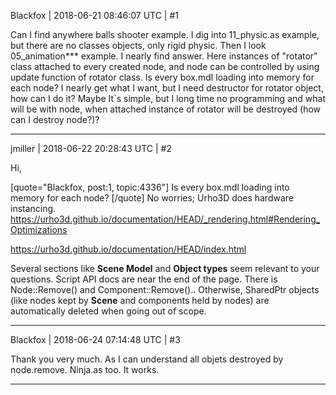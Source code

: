 Blackfox | 2018-06-21 08:46:07 UTC | #1

Can I find anywhere balls shooter example. I dig into 11_physic.as example, but there are no classes objects, only rigid physic. Then I look 05_animation*** example. I nearly find answer. Here instances of "rotator" class attached to every created node, and node can be controlled by using update function of rotator class. 
Is every box.mdl loading into memory for each node?
I nearly get what I want, but I need destructor for rotator object, how can I do it? Maybe It`s simple, but I long time no programming and what will be with node, when attached instance of rotator will be destroyed (how can I destroy node?)?

-------------------------

jmiller | 2018-06-22 20:28:43 UTC | #2

Hi,

[quote="Blackfox, post:1, topic:4336"]
Is every box.mdl loading into memory for each node?
[/quote]
No worries; Urho3D does hardware instancing.
  https://urho3d.github.io/documentation/HEAD/_rendering.html#Rendering_Optimizations

https://urho3d.github.io/documentation/HEAD/index.html

Several sections like **Scene Model** and **Object types** seem relevant to your questions.
Script API docs are near the end of the page.
There is Node::Remove() and Component::Remove()..
Otherwise, SharedPtr objects (like nodes kept by **Scene** and components held by nodes) are automatically deleted when going out of scope.

-------------------------

Blackfox | 2018-06-24 07:14:48 UTC | #3

Thank you very much. As I can understand all objets destroyed by node.remove. Ninja.as too. It works.

-------------------------

